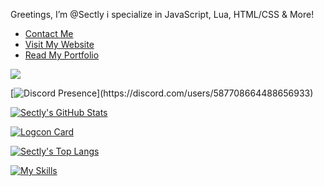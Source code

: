 Greetings, I’m @Sectly i specialize in JavaScript, Lua, HTML/CSS & More!
- [Contact Me](https://www.sectly.online/#contact)
- [Visit My Website](https://www.sectly.online/)
- [Read My Portfolio](https://www.sectly.online/#portfolio)

![](https://komarev.com/ghpvc/?username=Sectly&style=for-the-badge)

[![Discord Presence](https://lanyard-profile-readme.vercel.app/api/587708664488656933?theme=dark&bg=09131b&animated=true&hideDiscrim=false&borderRadius=20px&idleMessage=Just%20Programming...)](https://discord.com/users/587708664488656933)

[![Sectly's GitHub Stats](https://github-readme-stats.vercel.app/api?username=Sectly&theme=codeSTACKr&title_color=ffffff)](https://github.com/anuraghazra/github-readme-stats)

[![Logcon Card](https://github-readme-stats.vercel.app/api/pin/?username=Sectly&repo=logcon&theme=codeSTACKr&title_color=ffffff)](https://github.com/Sectly/logcon)

[![Sectly's Top Langs](https://github-readme-stats.vercel.app/api/top-langs/?username=Sectly&langs_count=8&theme=codeSTACKr&title_color=ffffff)](https://github.com/anuraghazra/github-readme-stats)

[![My Skills]([https://skillicons.dev/icons?i=js,html,css,wasm)](https://skillicons.dev](https://skillicons.dev/icons?i=js,html,css,nodejs,php,lua,go,c,cs,v,md,npm,express,jquery,bots,github,git,codepen,linkedin,twitter,discord,discordjs,regex,robloxstudio,arduino,bash,powershell,linux,windows,debian&theme=dark)https://skillicons.dev/icons?i=js,html,css,nodejs,php,lua,go,c,cs,v,md,npm,express,jquery,bots,github,git,codepen,linkedin,twitter,discord,discordjs,regex,robloxstudio,arduino,bash,powershell,linux,windows,debian&theme=dark)
